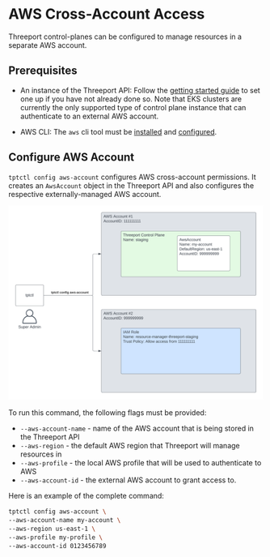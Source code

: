 # AWS Cross-Account Access

Threeport control-planes can be configured to manage resources in a separate AWS account.

## Prerequisites

- An instance of the Threeport API: Follow the [getting started
guide](../getting-started/) to set one up if you have not already done so. Note that EKS
clusters are currently the only supported type of control plane instance that can
authenticate to an external AWS account.

- AWS CLI: The `aws` cli tool must be
[installed](https://docs.aws.amazon.com/cli/latest/userguide/getting-started-install.html)
and
[configured](https://docs.aws.amazon.com/cli/latest/userguide/cli-chap-configure.html).

## Configure AWS Account

`tptctl config aws-account` configures AWS cross-account permissions. It creates an
`AwsAccount` object in the Threeport API and also configures the respective
externally-managed AWS account.

![Threeport Cross-Account Permissions](../img/ThreeportCrossAccountPermissions.png)

To run this command, the following flags must be provided:

- `--aws-account-name` - name of the AWS account that is being stored in the Threeport API
- `--aws-region` - the default AWS region that Threeport will manage resources in
- `--aws-profile` - the local AWS profile that will be used to authenticate to AWS
- `--aws-account-id` - the external AWS account to grant access to.


Here is an example of the complete command:
```bash
tptctl config aws-account \
--aws-account-name my-account \
--aws-region us-east-1 \
--aws-profile my-profile \
--aws-account-id 0123456789
```


